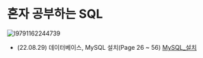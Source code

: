 # 혼자 공부하는 SQL
![l9791162244739](https://user-images.githubusercontent.com/110037747/187156570-8bb3a657-9638-4f83-9b60-423b36bb50ef.jpg)

- (22.08.29) 데이터베이스, MySQL 설치(Page 26 ~ 56) [MySQL_설치](https://github.com/karlbulee/ML/blob/main/SQL/MySQL_%EC%84%A4%EC%B9%98.ipynb "MySQL 설치")
